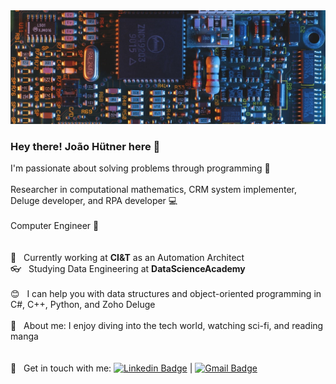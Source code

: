 <img width="auto" src="https://github.com/joaohutner/joaohutner/blob/master/banner2.jpg">

### Hey there! João Hütner here 👋  
I'm passionate about solving problems through programming :blue_heart:  
<br/>Researcher in computational mathematics, CRM system implementer, Deluge developer, and RPA developer :computer:  
<br/>Computer Engineer :vhs:<br/>  
<br/> :file_folder: &nbsp; Currently working at **CI&T** as an Automation Architect
<br/> :eyeglasses: &nbsp; Studying Data Engineering at **DataScienceAcademy**  
<br/> :blush: &nbsp; I can help you with data structures and object-oriented programming in C#, C++, Python, and Zoho Deluge  
<br/> 💬 &nbsp; About me: I enjoy diving into the tech world, watching sci-fi, and reading manga  
<br/><br/> :email: &nbsp; Get in touch with me: [![Linkedin Badge](https://img.shields.io/badge/-JoaoHutner-blue?style=flat-square&logo=Linkedin&logoColor=white&link=https://www.linkedin.com/in/joao-victor-hutner/)](https://www.linkedin.com/in/joao-victor-hutner/) 
| 
[![Gmail Badge](https://img.shields.io/badge/-joaovictorhutner@gmail.com-c14438?style=flat-square&logo=Gmail&logoColor=white&link=mailto:joaovictorhutner@gmail.com)](mailto:joaovictorhutner@gmail.com)
